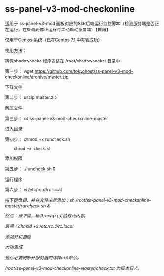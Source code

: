 # ss-panel-v3-mod-checkonline
适用于 ss-panel-v3-mod 面板对应的SSR后端运行监控脚本（检测服务端是否正在运行，在检测到停止运行时主动启动服务端）【自用】

仅用于Çentos 系统（已在Centos 7.1 中实验成功）

使用方法：

确保shadowsocks 程序安装在 /root/shadowsocks/ 目录中

第一步：
  wget https://github.com/tokyohost/ss-panel-v3-mod-checkonline/archive/master.zip

  下载文件
  
第二步：
  unzip master.zip

  解压文件
  
第三步：
  cd ss-panel-v3-mod-checkonline-master

  进入目录
  
第四步：
        chmod +x runcheck.sh

        chmod +x check.sh
        
        
  添加权限
  
第五步：
  ./runcheck.sh &

  运行程序
  
第六步：
  vi /etc/rc.d/rc.local

按下键盘<i>键，并在文件末尾添加：sh /root/ss-panel-v3-mod-checkonline-master/runcheck.sh & 
  
然后：按下<Esc>键，输入<:wq>(尖括号内内容)

最后：chmod +x /etc/rc.d/rc.local
  
  添加开机自启
  
  大功告成
  
最后必要时断开服务器时选择exit命令。

/root/ss-panel-v3-mod-checkonline-master/check.txt 为脚本日志。


